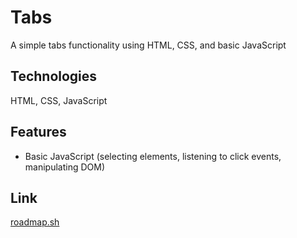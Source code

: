 # Tabs

A simple tabs functionality using HTML, CSS, and basic JavaScript

## Technologies

HTML, CSS, JavaScript

## Features

- Basic JavaScript (selecting elements, listening to click events, manipulating DOM)

## Link

[roadmap.sh](https://roadmap.sh/projects/simple-tabs)
